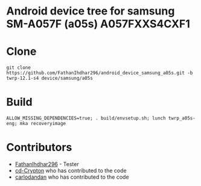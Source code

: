 # Android device tree for samsung SM-A057F (a05s) A057FXXS4CXF1

# Clone
    git clone https://github.com/FathanIhdhar296/android_device_samsung_a05s.git -b twrp-12.1-s4 device/samsung/a05s

# Build
    ALLOW_MISSING_DEPENDENCIES=true; . build/envsetup.sh; lunch twrp_a05s-eng; mka recoveryimage
# Contributors
- [FathanIhdhar296](https://github.com/FathanIhdhar296) - Tester
- [cd-Crypton](https://github.com/cd-Crypton) who has contributed to the code
- [carlodandan](https://github.com/carlodandan) who has contributed to the code
